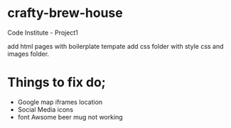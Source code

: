 # crafty-brew-house
Code Institute - Project1

add html pages with boilerplate tempate add css folder with style css and images folder.

# Things to fix do; 
- Google map iframes location
- Social Media icons 
- font Awsome beer mug not working
